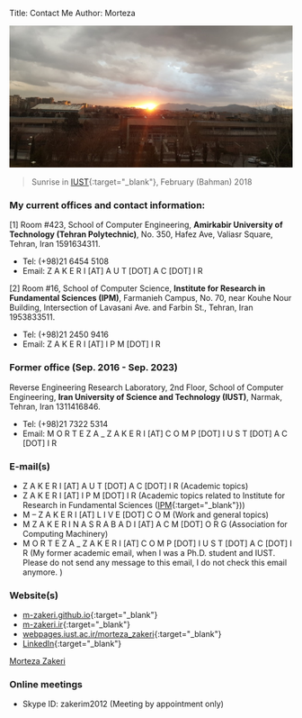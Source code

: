 Title: Contact Me
Author: Morteza


<script src="https://platform.linkedin.com/badges/js/profile.js" async defer type="text/javascript"></script>


![Sunrise in IUST](../static/img/sunrise-in-iust.jpg)

>Sunrise in [IUST](http://www.iust.ac.ir/en){:target="_blank"}, February (Bahman) 2018


### My current offices and contact information:

[1] Room #423, 
School of Computer Engineering, 
**Amirkabir University of Technology (Tehran Polytechnic)**, 
No. 350, Hafez Ave, Valiasr Square, Tehran, Iran 1591634311.

  * Tel: (+98)21 6454 5108 
  * Email: Z A K E R I [AT] A U T [DOT] A C [DOT] I R


[2] Room #16,
School of Computer Science,
**Institute for Research in Fundamental Sciences (IPM)**,
Farmanieh Campus, No. 70, near Kouhe Nour Building,
Intersection of Lavasani Ave. and Farbin St.,
Tehran, Iran 1953833511. 

  * Tel: (+98)21 2450 9416 
  * Email: Z A K E R I [AT] I P M [DOT] I R



### Former office (Sep. 2016 - Sep. 2023)
Reverse Engineering Research Laboratory, 2nd Floor,
School of Computer Engineering,
**Iran University of Science and Technology (IUST)**,
Narmak, Tehran, Iran 1311416846.

  * Tel: (+98)21 7322 5314
  * Email: M O R T E Z A _ Z A K E R I [AT] C O M P [DOT] I U S T [DOT] A C [DOT] I R


### E-mail(s)
   - Z A K E R I [AT] A U T [DOT] A C [DOT] I R (Academic topics) 
   - Z A K E R I [AT] I P M [DOT] I R (Academic topics related to Institute for Research in Fundamental Sciences ([IPM](https://cs.ipm.ac.ir/){:target="_blank"})) 
   - M – Z A K E R I [AT] L I V E [DOT] C O M (Work and general topics)
   - M Z A K E R I N A S R A B A D I [AT] A C M [DOT] O R G (Association for Computing Machinery)
   - M O R T E Z A _ Z A K E R I [AT] C O M P [DOT] I U S T [DOT] A C [DOT] I R (My former academic email, when I was a Ph.D. student and IUST. Please do not send any message to this email, I do not check this email anymore. )


### Website(s) 

   - [m-zakeri.github.io](https://m-zakeri.github.io/){:target="_blank"}
   - [m-zakeri.ir](http://m-zakeri.ir){:target="_blank"}
   - [webpages.iust.ac.ir/morteza_zakeri](http://webpages.iust.ac.ir/morteza_zakeri/){:target="_blank"}
   - [LinkedIn](https://www.linkedin.com/in/mortazazakeri/){:target="_blank"}

<div class="badge-base LI-profile-badge" data-locale="en_US" data-size="medium" data-theme="light" data-type="VERTICAL" data-vanity="mortazazakeri" data-version="v1"><a class="badge-base__link LI-simple-link" href="https://ir.linkedin.com/in/mortazazakeri?trk=profile-badge">Morteza Zakeri</a></div>
              



### Online meetings

 - Skype ID: zakerim2012 (Meeting by appointment only)

